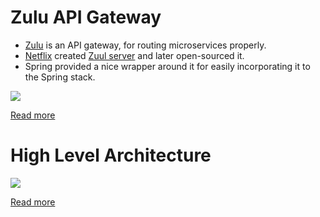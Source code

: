 # Zulu API Gateway
- [Zulu](https://stackabuse.com/spring-cloud-routing-with-zuul-and-gateway/) is an API gateway, for routing microservices properly. 
- [Netflix](../../1_TechStacks/NetflixTechStack.md) created [Zuul server]() and later open-sourced it.
- Spring provided a nice wrapper around it for easily incorporating it to the Spring stack.

![](https://github.com/Anshul619/Programming-Languages/tree/main/1_Java/SpringBootAndMicroServices/assests/Spring-Boot-MicroService-OnPerm.drawio.png)

[Read more](https://github.com/Anshul619/Programming-Languages/tree/main/1_Java/SpringBootAndMicroServices/README.md)

# High Level Architecture

![](https://miro.medium.com/max/1400/0*ycjEWsSKCaPemEg3.)

[Read more](https://netflixtechblog.com/open-sourcing-zuul-2-82ea476cb2b3)
